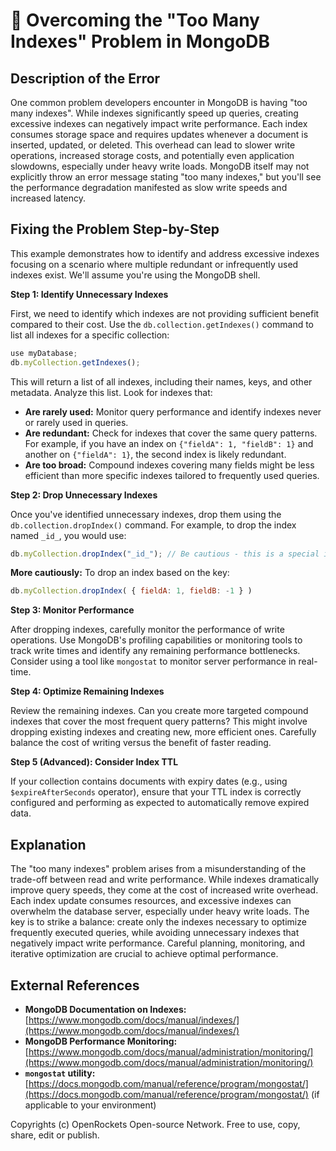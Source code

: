 # 🐞 Overcoming the "Too Many Indexes" Problem in MongoDB


## Description of the Error

One common problem developers encounter in MongoDB is having "too many indexes". While indexes significantly speed up queries, creating excessive indexes can negatively impact write performance.  Each index consumes storage space and requires updates whenever a document is inserted, updated, or deleted.  This overhead can lead to slower write operations, increased storage costs, and potentially even application slowdowns, especially under heavy write loads.  MongoDB itself may not explicitly throw an error message stating "too many indexes," but you'll see the performance degradation manifested as slow write speeds and increased latency.

## Fixing the Problem Step-by-Step

This example demonstrates how to identify and address excessive indexes focusing on a scenario where multiple redundant or infrequently used indexes exist.  We'll assume you're using the MongoDB shell.

**Step 1: Identify Unnecessary Indexes**

First, we need to identify which indexes are not providing sufficient benefit compared to their cost.  Use the `db.collection.getIndexes()` command to list all indexes for a specific collection:

```javascript
use myDatabase;
db.myCollection.getIndexes();
```

This will return a list of all indexes, including their names, keys, and other metadata. Analyze this list. Look for indexes that:

* **Are rarely used:**  Monitor query performance and identify indexes never or rarely used in queries.
* **Are redundant:**  Check for indexes that cover the same query patterns. For example, if you have an index on `{"fieldA": 1, "fieldB": 1}` and another on `{"fieldA": 1}`, the second index is likely redundant.
* **Are too broad:** Compound indexes covering many fields might be less efficient than more specific indexes tailored to frequently used queries.


**Step 2: Drop Unnecessary Indexes**

Once you've identified unnecessary indexes, drop them using the `db.collection.dropIndex()` command.  For example, to drop the index named `_id_`, you would use:

```javascript
db.myCollection.dropIndex("_id_"); // Be cautious - this is a special index
```

**More cautiously:** To drop an index based on the key:
```javascript
db.myCollection.dropIndex( { fieldA: 1, fieldB: -1 } )
```

**Step 3: Monitor Performance**

After dropping indexes, carefully monitor the performance of write operations.  Use MongoDB's profiling capabilities or monitoring tools to track write times and identify any remaining performance bottlenecks.  Consider using a tool like `mongostat` to monitor server performance in real-time.


**Step 4: Optimize Remaining Indexes**

Review the remaining indexes. Can you create more targeted compound indexes that cover the most frequent query patterns?  This might involve dropping existing indexes and creating new, more efficient ones. Carefully balance the cost of writing versus the benefit of faster reading.


**Step 5 (Advanced): Consider Index TTL**

If your collection contains documents with expiry dates (e.g., using `$expireAfterSeconds` operator), ensure that your TTL index is correctly configured and performing as expected to automatically remove expired data.



## Explanation

The "too many indexes" problem arises from a misunderstanding of the trade-off between read and write performance. While indexes dramatically improve query speeds, they come at the cost of increased write overhead.  Each index update consumes resources, and excessive indexes can overwhelm the database server, especially under heavy write loads.  The key is to strike a balance: create only the indexes necessary to optimize frequently executed queries, while avoiding unnecessary indexes that negatively impact write performance.  Careful planning, monitoring, and iterative optimization are crucial to achieve optimal performance.


## External References

* **MongoDB Documentation on Indexes:** [https://www.mongodb.com/docs/manual/indexes/](https://www.mongodb.com/docs/manual/indexes/)
* **MongoDB Performance Monitoring:** [https://www.mongodb.com/docs/manual/administration/monitoring/](https://www.mongodb.com/docs/manual/administration/monitoring/)
* **`mongostat` utility:** [https://docs.mongodb.com/manual/reference/program/mongostat/](https://docs.mongodb.com/manual/reference/program/mongostat/) (if applicable to your environment)


Copyrights (c) OpenRockets Open-source Network. Free to use, copy, share, edit or publish.

